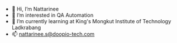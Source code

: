 - 👋 Hi, I’m Nattarinee
- 👀 I’m interested in QA Automation
- 🌱 I’m currently learning at King's Mongkut Institute of Technology Ladkrabang 
- 📫 nattarinee.s@doopio-tech.com

